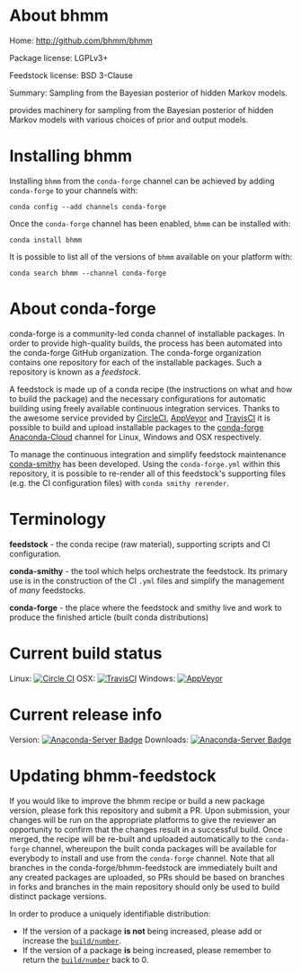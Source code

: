 About bhmm
==========

Home: http://github.com/bhmm/bhmm

Package license: LGPLv3+

Feedstock license: BSD 3-Clause

Summary: Sampling from the Bayesian posterior of hidden Markov models.

provides machinery for sampling from the Bayesian posterior
of hidden Markov models with various choices of prior and output models.


Installing bhmm
===============

Installing `bhmm` from the `conda-forge` channel can be achieved by adding `conda-forge` to your channels with:

```
conda config --add channels conda-forge
```

Once the `conda-forge` channel has been enabled, `bhmm` can be installed with:

```
conda install bhmm
```

It is possible to list all of the versions of `bhmm` available on your platform with:

```
conda search bhmm --channel conda-forge
```



About conda-forge
=================

conda-forge is a community-led conda channel of installable packages.
In order to provide high-quality builds, the process has been automated into the
conda-forge GitHub organization. The conda-forge organization contains one repository
for each of the installable packages. Such a repository is known as a *feedstock*.

A feedstock is made up of a conda recipe (the instructions on what and how to build
the package) and the necessary configurations for automatic building using freely
available continuous integration services. Thanks to the awesome service provided by
[CircleCI](https://circleci.com/), [AppVeyor](http://www.appveyor.com/)
and [TravisCI](https://travis-ci.org/) it is possible to build and upload installable
packages to the [conda-forge](https://anaconda.org/conda-forge)
[Anaconda-Cloud](http://docs.anaconda.org/) channel for Linux, Windows and OSX respectively.

To manage the continuous integration and simplify feedstock maintenance
[conda-smithy](http://github.com/conda-forge/conda-smithy) has been developed.
Using the ``conda-forge.yml`` within this repository, it is possible to re-render all of
this feedstock's supporting files (e.g. the CI configuration files) with ``conda smithy rerender``.


Terminology
===========

**feedstock** - the conda recipe (raw material), supporting scripts and CI configuration.

**conda-smithy** - the tool which helps orchestrate the feedstock.
                   Its primary use is in the construction of the CI ``.yml`` files
                   and simplify the management of *many* feedstocks.

**conda-forge** - the place where the feedstock and smithy live and work to
                  produce the finished article (built conda distributions)

Current build status
====================

Linux: [![Circle CI](https://circleci.com/gh/conda-forge/bhmm-feedstock.svg?style=shield)](https://circleci.com/gh/conda-forge/bhmm-feedstock)
OSX: [![TravisCI](https://travis-ci.org/conda-forge/bhmm-feedstock.svg?branch=master)](https://travis-ci.org/conda-forge/bhmm-feedstock)
Windows: [![AppVeyor](https://ci.appveyor.com/api/projects/status/github/conda-forge/bhmm-feedstock?svg=True)](https://ci.appveyor.com/project/conda-forge/bhmm-feedstock/branch/master)

Current release info
====================
Version: [![Anaconda-Server Badge](https://anaconda.org/conda-forge/bhmm/badges/version.svg)](https://anaconda.org/conda-forge/bhmm)
Downloads: [![Anaconda-Server Badge](https://anaconda.org/conda-forge/bhmm/badges/downloads.svg)](https://anaconda.org/conda-forge/bhmm)


Updating bhmm-feedstock
=======================

If you would like to improve the bhmm recipe or build a new
package version, please fork this repository and submit a PR. Upon submission,
your changes will be run on the appropriate platforms to give the reviewer an
opportunity to confirm that the changes result in a successful build. Once
merged, the recipe will be re-built and uploaded automatically to the
`conda-forge` channel, whereupon the built conda packages will be available for
everybody to install and use from the `conda-forge` channel.
Note that all branches in the conda-forge/bhmm-feedstock are
immediately built and any created packages are uploaded, so PRs should be based
on branches in forks and branches in the main repository should only be used to
build distinct package versions.

In order to produce a uniquely identifiable distribution:
 * If the version of a package **is not** being increased, please add or increase
   the [``build/number``](http://conda.pydata.org/docs/building/meta-yaml.html#build-number-and-string).
 * If the version of a package **is** being increased, please remember to return
   the [``build/number``](http://conda.pydata.org/docs/building/meta-yaml.html#build-number-and-string)
   back to 0.
